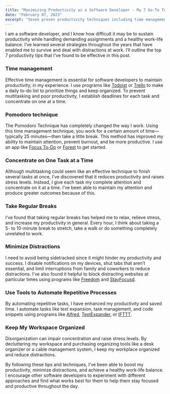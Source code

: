 ```yaml
---
title: "Maximizing Productivity as a Software Developer - My 7 Go-To Techniques"
date: "February 07, 2023"
excerpt: "Seven proven productivity techniques including time management strategies, Pomodoro implementation, focused single-tasking, regular breaks, distraction elimination, task automation, and workspace organization form the foundation for maintaining high performance in demanding software development environments while achieving sustainable work-life balance."
---
```


I am a software developer, and I know how difficult it may be to sustain productivity while handling demanding assignments and a healthy work-life balance. I’ve learned several strategies throughout the years that have enabled me to survive and deal with distractions at work. I’ll outline the top 7 productivity tips that I’ve found to be effective in this post.

### Time management

Effective time management is essential for software developers to maintain productivity, in my experience. I use programs like [Todoist](https://todoist.com/) or [Trello](https://trello.com/) to make a daily to-do list to prioritize things and keep organized. To prevent multitasking and poor productivity, I establish deadlines for each task and concentrate on one at a time.

### Pomodoro technique

The Pomodoro Technique has completely changed the way I work. Using this time management technique, you work for a certain amount of time—typically 25 minutes—then take a little break. This method has improved my ability to maintain attention, prevent burnout, and be more productive. I use an app like [Focus To-Do](https://www.focustodo.cn/) or [Forest](https://www.forestapp.cc/) to get started.

### Concentrate on One Task at a Time

Although multitasking could seem like an effective technique to finish several tasks at once, I’ve discovered that it reduces productivity and raises stress levels. Instead, I give each task my complete attention and concentrate on it at a time. I’ve been able to maintain my attention and produce greater outcomes because of this.

### Take Regular Breaks

I’ve found that taking regular breaks has helped me to relax, relieve stress, and increase my productivity in general. Every hour, I think about taking a 5- to 10-minute break to stretch, take a walk or do something completely unrelated to work.

### Minimize Distractions

I need to avoid being sidetracked since it might hinder my productivity and success. I disable notifications on my devices, shut tabs that aren’t essential, and limit interruptions from family and coworkers to reduce distractions. I’ve also found it helpful to block distracting websites at particular times using programs like [Freedom](https://freedom.to/) and [StayFocusd](https://chrome.google.com/webstore/detail/stayfocusd/laankejkbhbdhmipfmgcngdelahlfoji?hl=es).

### Use Tools to Automate Repetitive Processes

By automating repetitive tasks, I have enhanced my productivity and saved time. I automate tasks like text expansion, task management, and code snippets using programs like [Alfred](https://www.alfredapp.com/), [TextExpander](https://textexpander.com/), or [IFTTT](https://ifttt.com/).

### Keep My Workspace Organized

Disorganization can impair concentration and raise stress levels. By decluttering my workspace and purchasing organizing tools like a desk organizer or a cable management system, I keep my workplace organized and reduce distractions.

By following these tips and techniques, I’ve been able to boost my productivity, minimize distractions, and achieve a healthy work-life balance. I encourage other software developers to experiment with different approaches and find what works best for them to help them stay focused and productive throughout the day.